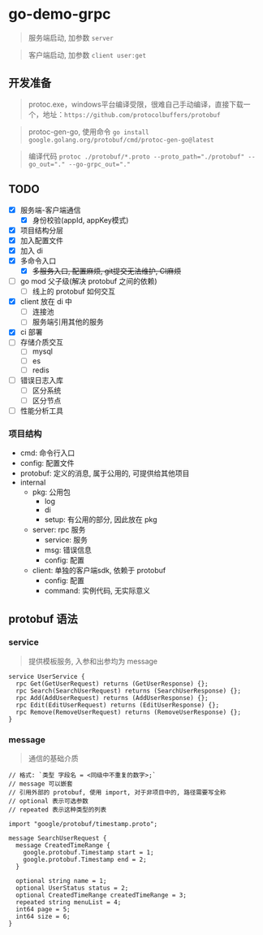 # go-demo-grpc

> 服务端启动, 加参数 `server`

> 客户端启动, 加参数 `client user:get`

## 开发准备

> protoc.exe，windows平台编译受限，很难自己手动编译，直接下载一个，地址：`https://github.com/protocolbuffers/protobuf`

> protoc-gen-go, 使用命令 `go install google.golang.org/protobuf/cmd/protoc-gen-go@latest`

> 编译代码 `protoc ./protobuf/*.proto --proto_path="./protobuf" --go_out="." --go-grpc_out="."`

## TODO

- [x] 服务端-客户端通信
  - [x] 身份校验(appId, appKey模式)
- [x] 项目结构分层
- [x] 加入配置文件
- [x] 加入 di
- [x] 多命令入口
  - [x] ~~多服务入口, 配置麻烦, git提交无法维护, CI麻烦~~
- [ ] go mod 父子级(解决 protobuf 之间的依赖)
  - [ ] 线上的 protobuf 如何交互
- [x] client 放在 di 中
  - [ ] 连接池
  - [ ] 服务端引用其他的服务
- [x] ci 部署
- [ ] 存储介质交互
  - [ ] mysql
  - [ ] es
  - [ ] redis
- [ ] 错误日志入库
  - [ ] 区分系统
  - [ ] 区分节点
- [ ] 性能分析工具

### 项目结构

- cmd: 命令行入口
- config: 配置文件
- protobuf: 定义的消息, 属于公用的, 可提供给其他项目
- internal
  - pkg: 公用包
    - log
    - di
    - setup: 有公用的部分, 因此放在 pkg
  - server: rpc 服务
    - service: 服务
    - msg: 错误信息
    - config: 配置
  - client: 单独的客户端sdk, 依赖于 protobuf
    - config: 配置
    - command: 实例代码, 无实际意义

## protobuf 语法

### service

> 提供模板服务, 入参和出参均为 message

```
service UserService {
  rpc Get(GetUserRequest) returns (GetUserResponse) {};
  rpc Search(SearchUserRequest) returns (SearchUserResponse) {};
  rpc Add(AddUserRequest) returns (AddUserResponse) {};
  rpc Edit(EditUserRequest) returns (EditUserResponse) {};
  rpc Remove(RemoveUserRequest) returns (RemoveUserResponse) {};
}
```

### message

> 通信的基础介质

```
// 格式: `类型 字段名 = <同级中不重复的数字>;`
// message 可以嵌套
// 引用外部的 protobuf, 使用 import, 对于非项目中的, 路径需要写全称
// optional 表示可选参数
// repeated 表示这种类型的列表

import "google/protobuf/timestamp.proto";

message SearchUserRequest {
  message CreatedTimeRange {
    google.protobuf.Timestamp start = 1;
    google.protobuf.Timestamp end = 2;
  }

  optional string name = 1;
  optional UserStatus status = 2;
  optional CreatedTimeRange createdTimeRange = 3;
  repeated string menuList = 4;
  int64 page = 5;
  int64 size = 6;
}
```


